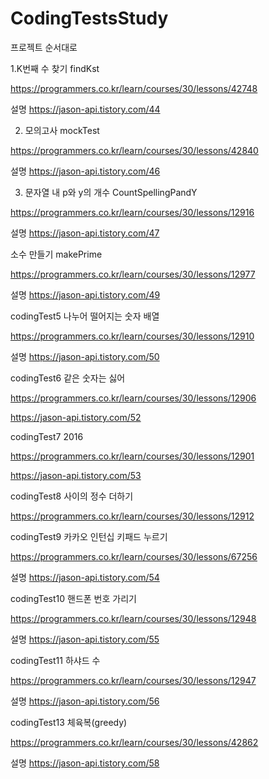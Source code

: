 # CodingTestsStudy

프로젝트 순서대로

1.K번째 수 찾기 findKst

https://programmers.co.kr/learn/courses/30/lessons/42748

설명 https://jason-api.tistory.com/44

2. 모의고사 mockTest

https://programmers.co.kr/learn/courses/30/lessons/42840

설명 https://jason-api.tistory.com/46


3. 문자열 내 p와 y의 개수 CountSpellingPandY

https://programmers.co.kr/learn/courses/30/lessons/12916

설명 https://jason-api.tistory.com/47

소수 만들기 makePrime

https://programmers.co.kr/learn/courses/30/lessons/12977

설명 https://jason-api.tistory.com/49

codingTest5 나누어 떨어지는 숫자 배열 

https://programmers.co.kr/learn/courses/30/lessons/12910

설명 https://jason-api.tistory.com/50

codingTest6 같은 숫자는 싫어

https://programmers.co.kr/learn/courses/30/lessons/12906

https://jason-api.tistory.com/52

codingTest7 2016


https://programmers.co.kr/learn/courses/30/lessons/12901

https://jason-api.tistory.com/53

codingTest8 사이의 정수 더하기

https://programmers.co.kr/learn/courses/30/lessons/12912

codingTest9 카카오 인턴십 키패드 누르기 

https://programmers.co.kr/learn/courses/30/lessons/67256

설명 https://jason-api.tistory.com/54

codingTest10 핸드폰 번호 가리기

https://programmers.co.kr/learn/courses/30/lessons/12948

설명 https://jason-api.tistory.com/55

codingTest11 하샤드 수

https://programmers.co.kr/learn/courses/30/lessons/12947

설명 https://jason-api.tistory.com/56

codingTest13 체육복(greedy)

https://programmers.co.kr/learn/courses/30/lessons/42862



설명 https://jason-api.tistory.com/58

